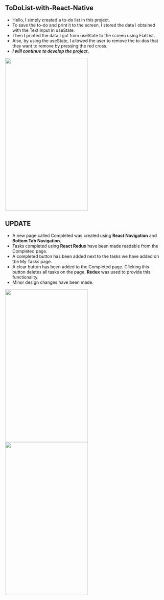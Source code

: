## ToDoList-with-React-Native
- Hello, I simply created a to-do list in this project.
- To save the to-do and print it to the screen, I stored the data I obtained with the Text Input in useState. 
- Then I printed the data I got from useState to the screen using FlatList.
- Also, by using the useState, I allowed the user to remove the to-dos that they want to remove by pressing the red cross.
- ***I will continue to develop the project.***
<img src="https://user-images.githubusercontent.com/118750784/210352859-da63e52e-3c13-4924-91c2-c85557bfd935.png" width="270" height="500">

## UPDATE
- A new page called Completed was created using **React Navigation** and **Bottom Tab Navigation**.
- Tasks completed using **React Redux** have been made readable from the Completed page.
- A completed button has been added next to the tasks we have added on the My Tasks page.
- A clear button has been added to the Completed page. Clicking this button deletes all tasks on the page. **Redux** was used to provide this functionality.
- Minor design changes have been made.

<img src="https://user-images.githubusercontent.com/118750784/211316777-31c65c91-aa0c-4f5e-98a1-395de7ec044c.png" width="270" height="500"> <img src="https://user-images.githubusercontent.com/118750784/211316898-3c59378d-8e47-44f4-8c35-c40763324b55.png" width="270" height="500">

